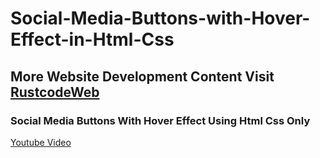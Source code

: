 # Social-Media-Buttons-with-Hover-Effect-in-Html-Css

## More Website Development Content Visit [RustcodeWeb](https://www.rustcodeweb.com/)

### Social Media Buttons With Hover Effect Using Html Css Only 
[Youtube Video](https://youtu.be/ijC9XxOPqIo)
